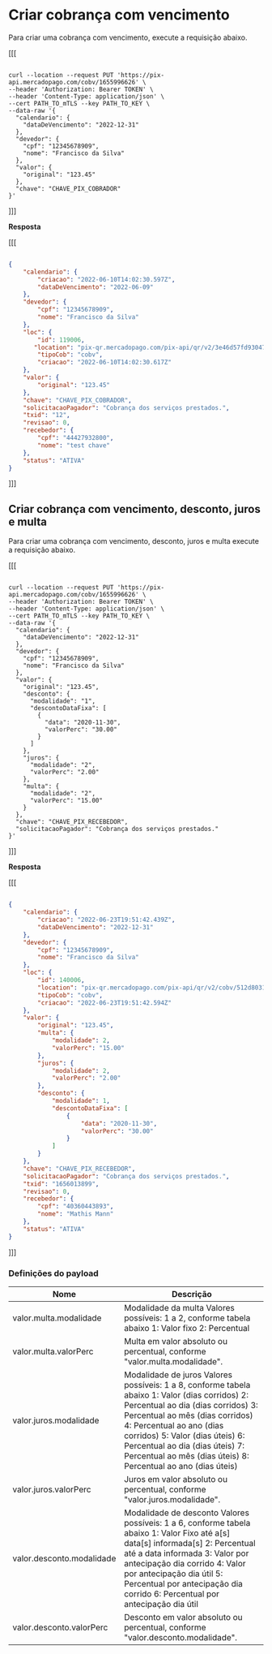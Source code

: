 # Criar cobrança com vencimento

Para criar uma cobrança com vencimento, execute a requisição abaixo.

[[[
```curl

curl --location --request PUT 'https://pix-api.mercadopago.com/cobv/1655996626' \
--header 'Authorization: Bearer TOKEN' \
--header 'Content-Type: application/json' \
--cert PATH_TO_mTLS --key PATH_TO_KEY \
--data-raw '{
  "calendario": {
    "dataDeVencimento": "2022-12-31"
  },
  "devedor": {
    "cpf": "12345678909",
    "nome": "Francisco da Silva"
  },
  "valor": {
    "original": "123.45"
  },
  "chave": "CHAVE_PIX_COBRADOR"
}'

```
]]]


**Resposta**

[[[
```Json

{
    "calendario": {
        "criacao": "2022-06-10T14:02:30.597Z",
        "dataDeVencimento": "2022-06-09"
    },
    "devedor": {
        "cpf": "12345678909",
        "nome": "Francisco da Silva"
    },
    "loc": {
        "id": 119006,
       "location": "pix-qr.mercadopago.com/pix-api/qr/v2/3e46d57fd9304757a622956641fca261",
        "tipoCob": "cobv",
        "criacao": "2022-06-10T14:02:30.617Z"
    },
    "valor": {
        "original": "123.45"
    },
    "chave": "CHAVE_PIX_COBRADOR",
    "solicitacaoPagador": "Cobrança dos serviços prestados.",
    "txid": "12",
    "revisao": 0,
    "recebedor": {
        "cpf": "44427932800",
        "nome": "test chave"
    },
    "status": "ATIVA"
}

```
]]]


## Criar cobrança com vencimento, desconto, juros e multa

Para criar uma cobrança com vencimento, desconto, juros e multa execute a requisição abaixo.

[[[
```curl

curl --location --request PUT 'https://pix-api.mercadopago.com/cobv/1655996626' \
--header 'Authorization: Bearer TOKEN' \
--header 'Content-Type: application/json' \
--cert PATH_TO_mTLS --key PATH_TO_KEY \
--data-raw '{
  "calendario": {
    "dataDeVencimento": "2022-12-31"
  },
  "devedor": {
    "cpf": "12345678909",
    "nome": "Francisco da Silva"
  },
  "valor": {
    "original": "123.45",
    "desconto": {
      "modalidade": "1",
      "descontoDataFixa": [
        {
          "data": "2020-11-30",
          "valorPerc": "30.00"
        }
      ]
    },
    "juros": {
      "modalidade": "2",
      "valorPerc": "2.00"
    },
    "multa": {
      "modalidade": "2",
      "valorPerc": "15.00"
    }
  },
  "chave": "CHAVE_PIX_RECEBEDOR",
  "solicitacaoPagador": "Cobrança dos serviços prestados."
}'

```
]]]


**Resposta**

[[[
```Json

{
    "calendario": {
        "criacao": "2022-06-23T19:51:42.439Z",
        "dataDeVencimento": "2022-12-31"
    },
    "devedor": {
        "cpf": "12345678909",
        "nome": "Francisco da Silva"
    },
    "loc": {
        "id": 140006,
        "location": "pix-qr.mercadopago.com/pix-api/qr/v2/cobv/512d803188d943669e4d8c61aad522f4",
        "tipoCob": "cobv",
        "criacao": "2022-06-23T19:51:42.594Z"
    },
    "valor": {
        "original": "123.45",
        "multa": {
            "modalidade": 2,
            "valorPerc": "15.00"
        },
        "juros": {
            "modalidade": 2,
            "valorPerc": "2.00"
        },
        "desconto": {
            "modalidade": 1,
            "descontoDataFixa": [
                {
                    "data": "2020-11-30",
                    "valorPerc": "30.00"
                }
            ]
        }
    },
    "chave": "CHAVE_PIX_RECEBEDOR",
    "solicitacaoPagador": "Cobrança dos serviços prestados.",
    "txid": "1656013899",
    "revisao": 0,
    "recebedor": {
        "cpf": "40360443893",
        "nome": "Mathis Mann"
    },
    "status": "ATIVA"
}

```
]]]

### Definições do payload


| Nome  | Descrição  |
| --- | --- |
| valor.multa.modalidade  | Modalidade da multa  Valores possíveis: 1 a 2, conforme tabela abaixo  1: Valor fixo  2: Percentual  |
| valor.multa.valorPerc  | Multa em valor absoluto ou percentual, conforme "valor.multa.modalidade".  |
| valor.juros.modalidade  | Modalidade de juros  Valores possíveis: 1 a 8, conforme tabela abaixo  1: Valor (dias corridos)  2: Percentual ao dia (dias corridos)  3: Percentual ao mês (dias corridos)  4: Percentual ao ano (dias corridos)  5: Valor (dias úteis)  6: Percentual ao dia (dias úteis)  7: Percentual ao mês (dias úteis)  8: Percentual ao ano (dias úteis)  |
| valor.juros.valorPerc  | Juros em valor absoluto ou percentual, conforme "valor.juros.modalidade".  |
| valor.desconto.modalidade  | Modalidade de desconto  Valores possíveis: 1 a 6, conforme tabela abaixo  1: Valor Fixo até a[s] data[s] informada[s]  2: Percentual até a data informada  3: Valor por antecipação dia corrido  4: Valor por antecipação dia útil  5: Percentual por antecipação dia corrido  6: Percentual por antecipação dia útil  |
| valor.desconto.valorPerc  | Desconto em valor absoluto ou percentual, conforme "valor.desconto.modalidade".  |
